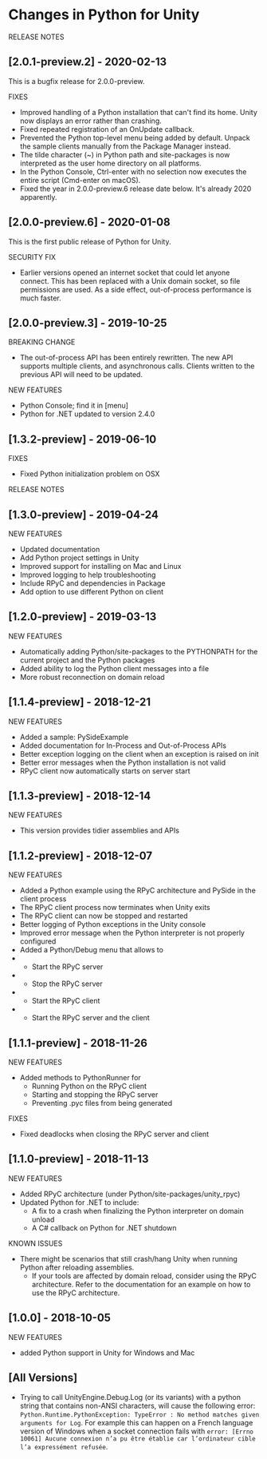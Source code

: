 # Changes in Python for Unity

RELEASE NOTES

## [2.0.1-preview.2] - 2020-02-13

This is a bugfix release for 2.0.0-preview.

FIXES
* Improved handling of a Python installation that can't find its home. Unity now displays an error rather than crashing.
* Fixed repeated registration of an OnUpdate callback.
* Prevented the Python top-level menu being added by default. Unpack the sample clients manually from the Package Manager instead.
* The tilde character (~) in Python path and site-packages is now interpreted as the user home directory on all platforms.
* In the Python Console, Ctrl-enter with no selection now executes the entire script (Cmd-enter on macOS).
* Fixed the year in 2.0.0-preview.6 release date below. It's already 2020 apparently.

## [2.0.0-preview.6] - 2020-01-08

This is the first public release of Python for Unity.

SECURITY FIX
* Earlier versions opened an internet socket that could let anyone connect. This has been replaced with a Unix domain socket, so file permissions are used. As a side effect, out-of-process performance is much faster.

## [2.0.0-preview.3] - 2019-10-25

BREAKING CHANGE
* The out-of-process API has been entirely rewritten. The new API supports multiple clients, and asynchronous calls. Clients written to the previous API will need to be updated.

NEW FEATURES
* Python Console; find it in [menu]
* Python for .NET updated to version 2.4.0

## [1.3.2-preview] - 2019-06-10

FIXES
- Fixed Python initialization problem on OSX

RELEASE NOTES
## [1.3.0-preview] - 2019-04-24

NEW FEATURES
* Updated documentation
* Add Python project settings in Unity
* Improved support for installing on Mac and Linux
* Improved logging to help troubleshooting
* Include RPyC and dependencies in Package
* Add option to use different Python on client

## [1.2.0-preview] - 2019-03-13

NEW FEATURES
* Automatically adding Python/site-packages to the PYTHONPATH for the current project and the Python packages
* Added ability to log the Python client messages into a file
* More robust reconnection on domain reload

## [1.1.4-preview] - 2018-12-21

NEW FEATURES
* Added a sample: PySideExample
* Added documentation for In-Process and Out-of-Process APIs
* Better exception logging on the client when an exception is raised on init
* Better error messages when the Python installation is not valid
* RPyC client now automatically starts on server start

## [1.1.3-preview] - 2018-12-14

NEW FEATURES
- This version provides tidier assemblies and APIs

## [1.1.2-preview] - 2018-12-07
NEW FEATURES
- Added a Python example using the RPyC architecture and PySide in the client process
- The RPyC client process now terminates when Unity exits
- The RPyC client can now be stopped and restarted
- Better logging of Python exceptions in the Unity console
- Improved error message when the Python interpreter is not properly configured
- Added a Python/Debug menu that allows to
- - Start the RPyC server
- - Stop the RPyC server
- - Start the RPyC client
- - Start the RPyC server and the client

## [1.1.1-preview] - 2018-11-26

NEW FEATURES
- Added methods to PythonRunner for 
  - Running Python on the RPyC client
  - Starting and stopping the RPyC server
  - Preventing .pyc files from being generated

FIXES
- Fixed deadlocks when closing the RPyC server and client

## [1.1.0-preview] - 2018-11-13

NEW FEATURES
- Added RPyC architecture (under Python/site-packages/unity_rpyc)
- Updated Python for .NET to include:
  - A fix to a crash when finalizing the Python interpreter on domain unload
  - A C# callback on Python for .NET shutdown

KNOWN ISSUES
- There might be scenarios that still crash/hang Unity when running Python after reloading assemblies. 
  - If your tools are affected by domain reload, consider using the RPyC architecture. Refer to the documentation for an example on how to use the RPyC architecture.

## [1.0.0] - 2018-10-05

NEW FEATURES
- added Python support in Unity for Windows and Mac

## [All Versions] 
- Trying to call UnityEngine.Debug.Log (or its variants) with a python string that contains non-ANSI characters, will cause the following error: `Python.Runtime.PythonException: TypeError : No method matches given arguments for Log`. For example this can happen on a French language version of Windows when a socket connection fails with `error: [Errno 10061] Aucune connexion n’a pu être établie car l’ordinateur cible l’a expressément refusée`.

